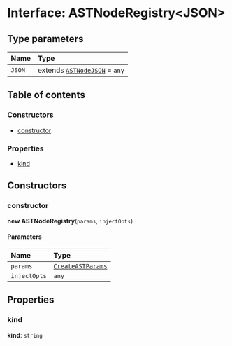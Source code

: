 # Interface: ASTNodeRegistry\<JSON>

## Type parameters

| Name | Type |
| :------ | :------ |
| `JSON` | extends [`ASTNodeJSON`](/auto-docs/variable-plugin/interfaces/ASTNodeJSON.md) = `any` |

## Table of contents

### Constructors

* [constructor](/auto-docs/variable-plugin/interfaces/ASTNodeRegistry.md#constructor)

### Properties

* [kind](/auto-docs/variable-plugin/interfaces/ASTNodeRegistry.md#kind)

## Constructors

### constructor

**new ASTNodeRegistry**(`params`, `injectOpts`)

#### Parameters

| Name | Type |
| :------ | :------ |
| `params` | [`CreateASTParams`](/auto-docs/variable-plugin/interfaces/CreateASTParams.md) |
| `injectOpts` | `any` |

## Properties

### kind

**kind**: `string`
